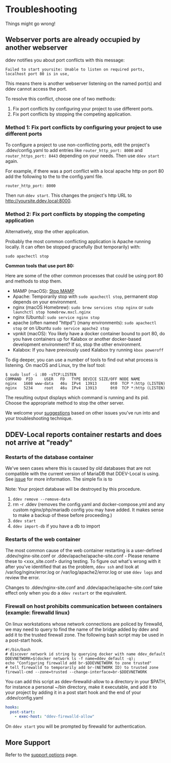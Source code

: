 <h1>Troubleshooting</h1>

Things might go wrong!

<a name="unable-listen"></a>
## Webserver ports are already occupied by another webserver

ddev notifies you about port conflicts with this message:

```
Failed to start yoursite: Unable to listen on required ports, localhost port 80 is in use,
```

This means there is another webserver listening on the named port(s) and ddev cannot access the port.

To resolve this conflict, choose one of two methods:

1. Fix port conflicts by configuring your project to use different ports.
2. Fix port conflicts by stopping the competing application.

### Method 1: Fix port conflicts by configuring your project to use different ports

To configure a project to use non-conflicting ports, edit the project's .ddev/config.yaml to add entries like `router_http_port: 8000` and `router_https_port: 8443` depending on your needs. Then use `ddev start` again.

For example, if there was a port conflict with a local apache http on port 80 add the following to the to the config.yaml file.

```
router_http_port: 8000
```

Then run `ddev start`. This changes the project's http URL to http://yoursite.ddev.local:8000.


### Method 2: Fix port conflicts by stopping the competing application

Alternatively, stop the other application.

Probably the most common conflicting application is Apache running locally. It can often be stopped gracefully (but temporarily) with:

```
sudo apachectl stop
```

**Common tools that use port 80:**

Here are some of the other common processes that could be using port 80 and methods to stop them.

* MAMP (macOS): [Stop MAMP](http://documentation.mamp.info/en/MAMP-Mac/Preferences/Start-Stop/)
* Apache: Temporarily stop with `sudo apachectl stop`, permanent stop depends on your environment.
* nginx (macOS Homebrew): `sudo brew services stop nginx`
or `sudo launchctl stop homebrew.mxcl.nginx`
* nginx (Ubuntu): `sudo service nginx stop`
* apache (often named "httpd") (many environments): `sudo apachectl stop` or on Ubuntu `sudo service apache2 stop`
* vpnkit (macOS): You likely have a docker container bound to port 80, do you have containers up for Kalabox or another docker-based development environment? If so, stop the other environment.
* Kalabox: If you have previously used Kalabox try running `kbox poweroff`

To dig deeper, you can use a number of tools to find out what process is listening. On macOS and Linux, try the lsof tool:

```
$ sudo lsof -i :80 -sTCP:LISTEN
COMMAND  PID     USER   FD   TYPE DEVICE SIZE/OFF NODE NAME
nginx   1608 www-data   46u  IPv4  13913      0t0  TCP *:http (LISTEN)
nginx   5234     root   46u  IPv4  13913      0t0  TCP *:http (LISTEN)
```

The resulting output displays which command is running and its pid. Choose the appropriate method to stop the other server.

We welcome your [suggestions](https://github.com/drud/ddev/issues/new) based on other issues you've run into and your troubleshooting technique.

<a name="container-restarts"></a>
## DDEV-Local reports container restarts and does not arrive at "ready"

### Restarts of the database container

We've seen cases where this is caused by old databases that are not compatible with the current version of MariaDB that DDEV-Local is using. See [issue](https://github.com/drud/ddev/issues/615) for more information. The simple fix is to 

Note: Your project database will be destroyed by this procedure.

1. `ddev remove --remove-data`
2. rm -r .ddev (removes the config.yaml and docker-compose.yml and any custom nginx/php/mariadb config you may have added. It makes sense to make a backup of these before proceeding.)
3. `ddev start` 
4. `ddev import-db` if you have a db to import

### Restarts of the web container

The most common cause of the web container restarting is a user-defined .ddev/nginx-site.conf or .ddev/apache/apache-site.conf - Please rename these to <xxx_site.conf> during testing. To figure out what's wrong with it after you've identified that as the problem, `ddev ssh` and look at /var/log/nginx/error.log or /var/log/apache2/error.log or use `ddev logs` and review the error.

Changes to .ddev/nginx-site.conf and .ddev/apache/apache-site.conf take effect only when you do a `ddev restart` or the equivalent.

### Firewall on host prohibits communication between containers (example: firewalld linux)

On linux workstations whose network connections are policed by firewalld, we may need to query to find the name of the bridge added by ddev and add it to the trusted firewall zone.  The following bash script may be used in a post-start hook.

```shell
#!/bin/bash
# discover network id string by querying docker with name ddev_default
DDEVNETWORK=$(docker network ls -f name=ddev_default -q); 
echo "Configuring firewalld add br-$DDEVNETWORK to zone trusted" 
# tell firewalld to temporarily add br-(NETWORK ID) to trusted zone
firewall-cmd --zone=trusted --change-interface=br-$DDEVNETWORK
````
You can add this script as ddev-firewalld-allow to a directory in your $PATH, for instance a personal ~/bin directory, make it executable, and add it to your project by adding it in a post start hook and the end of your .ddev/config.yaml

```yaml
hooks:
  post-start:
    - exec-host: "ddev-firewalld-allow"
```
On `ddev start` you will be prompted by firewalld for authentication.


## More Support

Refer to the [support options](https://ddev.readthedocs.io/en/latest/#support) page.
